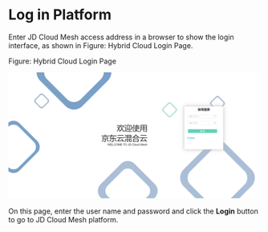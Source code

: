 # Log in Platform

Enter JD Cloud Mesh access address in a browser to show the login interface, as shown in Figure: Hybrid Cloud Login Page.

Figure: Hybrid Cloud Login Page

![Logging-In-JDFusion](../../../../image/JD-Cloud-Mesh/Logging-In-JDFusion.png)                                        

On this page, enter the user name and password and click the **Login** button to go to JD Cloud Mesh platform.
